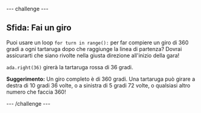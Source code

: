 --- challenge ---
## Sfida: Fai un giro

Puoi usare un loop `for turn in range():` per far compiere un giro di 360 gradi a ogni tartaruga dopo che raggiunge la linea di partenza? Dovrai assicurarti che siano rivolte nella giusta direzione all'inizio della gara!

`ada.right(36)` girerà la tartaruga rossa di 36 gradi.

**Suggerimento:** Un giro completo è di 360 gradi. Una tartaruga può girare a destra di 10 gradi 36 volte, o a sinistra di 5 gradi 72 volte, o qualsiasi altro numero che faccia 360!


--- /challenge ---